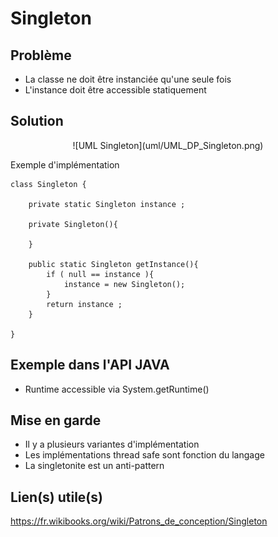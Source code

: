 # Singleton

## Problème

* La classe ne doit être instanciée qu'une seule fois
* L'instance doit être accessible statiquement

## Solution

<div style="text-align: center">
![UML Singleton](uml/UML_DP_Singleton.png)
</div>

Exemple d'implémentation

```
class Singleton {

    private static Singleton instance ;

    private Singleton(){

    }

    public static Singleton getInstance(){
        if ( null == instance ){
            instance = new Singleton();
        }
        return instance ;
    }

}
```

## Exemple dans l'API JAVA

* Runtime accessible via System.getRuntime()


## Mise en garde

* Il y a plusieurs variantes d'implémentation
* Les implémentations thread safe sont fonction du langage
* La singletonite est un anti-pattern

## Lien(s) utile(s)

https://fr.wikibooks.org/wiki/Patrons_de_conception/Singleton
